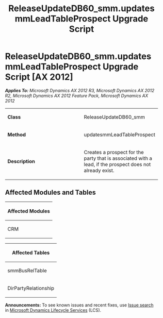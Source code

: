 ﻿---
title: ReleaseUpdateDB60_smm.updatesmmLeadTableProspect Upgrade Script
TOCTitle: ReleaseUpdateDB60_smm.updatesmmLeadTableProspect Upgrade Script
ms:assetid: 3686a2d0-fb8f-f0c2-cf2b-6a136b9905f6
ms:mtpsurl: https://msdn.microsoft.com/en-us/library/JJ685167(v=AX.60)
ms:contentKeyID: 49707620
ms.date: 05/18/2015
mtps_version: v=AX.60
---

# ReleaseUpdateDB60\_smm.updatesmmLeadTableProspect Upgrade Script [AX 2012]


_**Applies To:** Microsoft Dynamics AX 2012 R3, Microsoft Dynamics AX 2012 R2, Microsoft Dynamics AX 2012 Feature Pack, Microsoft Dynamics AX 2012_

<table>
<colgroup>
<col style="width: 50%" />
<col style="width: 50%" />
</colgroup>
<tbody>
<tr class="odd">
<td><p><strong>Class</strong></p></td>
<td><p>ReleaseUpdateDB60_smm</p></td>
</tr>
<tr class="even">
<td><p><strong>Method</strong></p></td>
<td><p>updatesmmLeadTableProspect</p></td>
</tr>
<tr class="odd">
<td><p><strong>Description</strong></p></td>
<td><p>Creates a prospect for the party that is associated with a lead, if the prospect does not already exist.</p></td>
</tr>
</tbody>
</table>


## Affected Modules and Tables

<table>
<colgroup>
<col style="width: 100%" />
</colgroup>
<thead>
<tr class="header">
<th><p>Affected Modules</p></th>
</tr>
</thead>
<tbody>
<tr class="odd">
<td><p>CRM</p></td>
</tr>
</tbody>
</table>


<table>
<colgroup>
<col style="width: 100%" />
</colgroup>
<thead>
<tr class="header">
<th><p>Affected Tables</p></th>
</tr>
</thead>
<tbody>
<tr class="odd">
<td><p>smmBusRelTable</p></td>
</tr>
<tr class="even">
<td><p>DirPartyRelationship</p></td>
</tr>
</tbody>
</table>

  
**Announcements:** To see known issues and recent fixes, use [Issue search](http://go.microsoft.com/fwlink/?linkid=389258) in [Microsoft Dynamics Lifecycle Services](http://go.microsoft.com/fwlink/?linkid=306505) (LCS).


